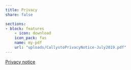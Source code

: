 ```yaml
---
title: Privacy
share: false

sections:
- block: features
    - icon: download
    icon_pack: fas
    name: my-pdf
    url: "uploads/CallystoPrivacyNotice-July2019.pdf"
---
```

<a href="https://github.com/imuniyat/callysto.github.io/blob/main/static/uploads/CallystoPrivacyNotice-July2019.pdf" target="_blank">Privacy notice</a>

